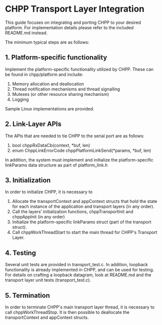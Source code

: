 # CHPP Transport Layer Integration

This guide focuses on integrating and porting CHPP to your desired platform. For implementation details please refer to the included README.md instead.

The minimum typical steps are as follows:

## 1. Platform-specific functionality

Implement the platform-specific functionality utilized by CHPP. These can be found in chpp/platform and include:

1. Memory allocation and deallocation
2. Thread notification mechanisms and thread signalling
3. Mutexes (or other resource sharing mechanism)
4. Logging

Sample Linux implementations are provided.

## 2. Link-Layer APIs

The APIs that are needed to tie CHPP to the serial port are as follows:

1. bool chppRxDataCb(context, \*buf, len)
2. enum ChppLinkErrorCode chppPlatformLinkSend(*params, *buf, len)

In addition, the system must implement and initialize the platform-specific linkParams data structure as part of platform_link.h

## 3. Initialization

In order to initialize CHPP, it is necessary to

1. Allocate the transportContext and appContext structs that hold the state for each instance of the application and transport layers (in any order).
2. Call the layers’ initialization functions, chppTransportInit and chppAppInit (in any order)
3. Initialize the platform-specific linkParams struct (part of the transport struct).
4. Call chppWorkThreadStart to start the main thread for CHPP's Transport Layer.

## 4. Testing

Several unit tests are provided in transport_test.c. In addition, loopback functionality is already implemented in CHPP, and can be used for testing. For details on crafting a loopback datagram, look at README.md and the transport layer unit tests (transport_test.c).

## 5. Termination

In order to terminate CHPP's main transport layer thread, it is necessary to call chppWorkThreadStop. It is then possible to deallocate the transportContext and appContext structs.
